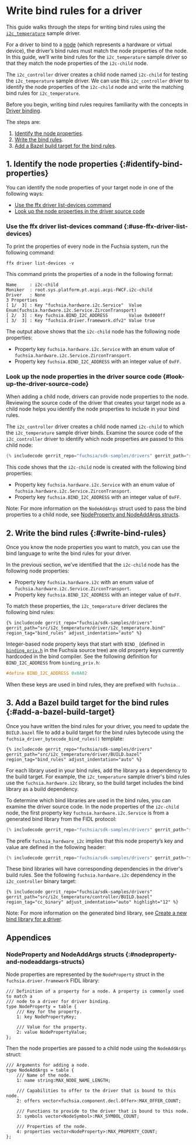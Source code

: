 # Write bind rules for a driver

This guide walks through the steps for writing bind rules using the
[`i2c_temperature`][i2c-temperature-sample-driver] sample driver.

For a driver to bind to a [node][drivers-and-nodes] (which represents a hardware
or virtual device), the driver’s bind rules must match the node properties of the
node. In this guide, we’ll write bind rules for the `i2c_temperature` sample
driver so that they match the node properties of the `i2c-child` node.

The `i2c_controller` driver creates a child node named `i2c-child` for testing
the `i2c_temperature` sample driver. We can use this `i2c_controller` driver to
identify the node properties of the `i2c-child` node and write the matching
bind rules for `i2c_temperature`.

Before you begin, writing bind rules requires familiarity with the concepts
in [Driver binding][driver-binding].

The steps are:

1.  [Identify the node properties](#identify-bind-properties).
1.  [Write the bind rules](#write-bind-rules).
1.  [Add a Bazel build target for the bind rules](#add-a-bazel-build-target).

## 1. Identify the node properties {:#identify-bind-properties}

You can identify the node properties of your target node in one of the following ways:

*   [Use the ffx driver list-devices command](#use-ffx-driver-list-devices)
*   [Look up the node properties in the driver source code](#look-up-the-driver-source-code)

### Use the ffx driver list-devices command {:#use-ffx-driver-list-devices}

To print the properties of every node in the Fuchsia system, run the following command:

```posix-terminal
ffx driver list-devices -v
```

This command prints the properties of a node in the following format:

```none {:.devsite-disable-click-to-copy}
Name     : i2c-child
Moniker  : root.sys.platform.pt.acpi.acpi-FWCF.i2c-child
Driver   : None
3 Properties
[ 1/  3] : Key "fuchsia.hardware.i2c.Service"  Value Enum(fuchsia.hardware.i2c.Service.ZirconTransport)
[ 2/  3] : Key fuchsia.BIND_I2C_ADDRESS        Value 0x0000ff
[ 3/  3] : Key "fuchsia.driver.framework.dfv2" Value true
```

The output above shows that the `i2c-child` node has the following node properties:

*   Property key `fuchsia.hardware.i2c.Service` with an enum value of
    `fuchsia.hardware.i2c.Service.ZirconTransport`.
*   Property key `fuchsia.BIND_I2C_ADDRESS` with an integer value of `0xFF`.

### Look up the node properties in the driver source code {#look-up-the-driver-source-code}

When adding a child node, drivers can provide node properties to the node.
Reviewing the source code of the driver that creates your target node as a child
node helps you identify the node properties to include in your bind rules.

The `i2c_controller` driver creates a child node named `i2c-child` to which the
`i2c_temperature` sample driver binds. Examine the source code of the
`i2c_controller` driver to identify which node properties are passed to this
child node:

```cpp {:.devsite-disable-click-to-copy}
{% includecode gerrit_repo="fuchsia/sdk-samples/drivers" gerrit_path="src/i2c_temperature/controller/i2c_controller.cc" region_tag="add_child_properties" adjust_indentation="auto" %}
```

This code shows that the `i2c-child` node is created with the following bind
properties:

*   Property key `fuchsia.hardware.i2c.Service` with an enum value of
    `fuchsia.hardware.i2c.Service.ZirconTransport`.
*   Property key `fuchsia.BIND_I2C_ADDRESS` with an integer value of `0xFF`.

Note: For more information on the `NodeAddArgs` struct used to pass the bind
properties to a child node, see
[NodeProperty and NodeAddArgs structs](#nodeproperty-and-nodeaddargs-structs).

## 2. Write the bind rules {:#write-bind-rules}

Once you know the node properties you want to match, you can use the bind
language to write the bind rules for your driver.

In the previous section, we’ve identified that the `i2c-child` node has the
following node properties:

*   Property key `fuchsia.hardware.i2c` with an enum value of
    `fuchsia.hardware.i2c.Service.ZirconTransport`.
*   Property key `fuchsia.BIND_I2C_ADDRESS` with an integer value of `0xFF`.

To match these properties, the `i2c_temperature` driver declares the following
bind rules:

```none {:.devsite-disable-click-to-copy}
{% includecode gerrit_repo="fuchsia/sdk-samples/drivers" gerrit_path="src/i2c_temperature/driver/i2c_temperature.bind" region_tag="bind_rules" adjust_indentation="auto" %}
```

Integer-based node property keys that start with `BIND_` (defined in
[`binding_priv.h`][binding-prev-h] in the Fuchsia source tree) are old property
keys currently hardcoded in the bind compiler. See the following definition for
`BIND_I2C_ADDRESS` from `binding_priv.h`:

```cpp {:.devsite-disable-click-to-copy}
#define BIND_I2C_ADDRESS 0x0A02
```

When these keys are used in bind rules, they are prefixed with `fuchsia.`.

## 3. Add a Bazel build target for the bind rules {:#add-a-bazel-build-target}

Once you have written the bind rules for your driver, you need to update the
`BUILD.bazel` file to add a build target for the bind rules bytecode using the
`fuchsia_driver_bytecode_bind_rules()` template:

```bazel {:.devsite-disable-click-to-copy}
{% includecode gerrit_repo="fuchsia/sdk-samples/drivers" gerrit_path="src/i2c_temperature/driver/BUILD.bazel" region_tag="bind_rules" adjust_indentation="auto" %}
```

For each library used in your bind rules, add the library as a dependency to the
build target. For example, the `i2c_temperature` sample driver's bind rules use
the `fuchsia.hardware.i2c` library, so the build target includes the bind library
as a build dependency.

To determine which bind libraries are used in the bind rules, you can examine
the driver source code. In the node properties of the `i2c-child` node, the
first property key `fuchsia.hardware.i2c.Service` is from a generated bind
library from the FIDL protocol:

```cpp {:.devsite-disable-click-to-copy}
{% includecode gerrit_repo="fuchsia/sdk-samples/drivers" gerrit_path="src/i2c_temperature/controller/i2c_controller.cc" region_tag="add_child_properties" adjust_indentation="auto" highlight="3,4" %}
```

The prefix `fuchsia_hardware_i2c` implies that this node property’s key and
value are defined in the following header:

```cpp {:.devsite-disable-click-to-copy}
{% includecode gerrit_repo="fuchsia/sdk-samples/drivers" gerrit_path="src/i2c_temperature/controller/i2c_controller.cc" region_tag="bind_imports" adjust_indentation="auto" %}
```

These bind libraries will have corresponding dependencies in the driver's build
rules. See the following `fuchsia.hardware.i2c` dependency in the `i2c_controller`
binary target:

```bazel {:.devsite-disable-click-to-copy}
{% includecode gerrit_repo="fuchsia/sdk-samples/drivers" gerrit_path="src/i2c_temperature/controller/BUILD.bazel" region_tag="cc_binary" adjust_indentation="auto" highlight="12" %}
```

Note: For more information on the generated bind library, see
[Create a new bind library for a driver][bind-library-tutorial].

## Appendices

### NodeProperty and NodeAddArgs structs {:#nodeproperty-and-nodeaddargs-structs}

Node properties are represented by the `NodeProperty` struct in the
`fuchsia.driver.framework` FIDL library:

```fidl {:.devsite-disable-click-to-copy}
/// Definition of a property for a node. A property is commonly used to match a
/// node to a driver for driver binding.
type NodeProperty = table {
    /// Key for the property.
    1: key NodePropertyKey;

    /// Value for the property.
    2: value NodePropertyValue;
};
```

Then the node properties are passed to a child node using the `NodeAddArgs`
struct:

```fidl {:.devsite-disable-click-to-copy}
/// Arguments for adding a node.
type NodeAddArgs = table {
    /// Name of the node.
    1: name string:MAX_NODE_NAME_LENGTH;

    /// Capabilities to offer to the driver that is bound to this node.
    2: offers vector<fuchsia.component.decl.Offer>:MAX_OFFER_COUNT;

    /// Functions to provide to the driver that is bound to this node.
    3: symbols vector<NodeSymbol>:MAX_SYMBOL_COUNT;

    /// Properties of the node.
    4: properties vector<NodeProperty>:MAX_PROPERTY_COUNT;
};
```

<!-- Reference links -->

[i2c-temperature-sample-driver]: https://fuchsia.googlesource.com/sdk-samples/drivers/+/refs/heads/main/src/i2c_temperature/
[drivers-and-nodes]: /concepts/drivers/drivers_and_nodes.md
[driver-binding]: /concepts/drivers/driver_binding.md
[binding-prev-h]: /src/lib/ddk/include/lib/ddk/binding_priv.h
[protodefs-h]: /src/lib/ddk/include/lib/ddk/protodefs.h
[fuchsia-i2c-bind-library]: /src/devices/bind/fuchsia.i2c/fuchsia.i2c.bind
[bind-library-tutorial]: /development/sdk/create-new-bind-library-for-driver.md
